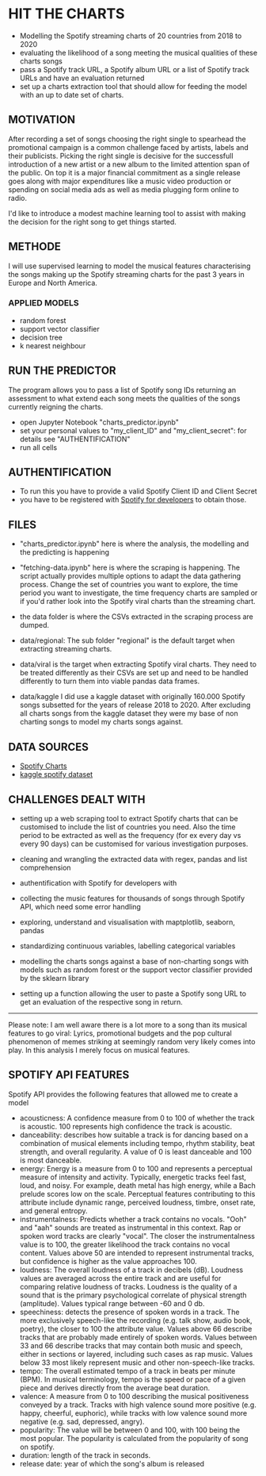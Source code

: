 # HIT THE CHARTS

* Modelling the Spotify streaming charts of 20 countries from 2018 to 2020
* evaluating the likelihood of a song meeting the musical qualities of these charts songs
* pass a Spotify track URL, a Spotify album URL or a list of Spotify track URLs and have an evaluation returned
* set up a charts extraction tool that should allow for feeding the model with an up to date set of charts.

## MOTIVATION
After recording a set of songs choosing the right single to spearhead the promotional campaign is a common challenge faced by artists, labels and their publicists. Picking the right single is decisive for the successfull introduction of a new artist or a new album to the limited attention span of the public. On top it is a major financial commitment as a single release goes along with major expenditures like a music video production or spending on social media ads as well as media plugging form online to radio. 

I'd like to introduce a modest machine learning tool to assist with making the decision for the right song to get things started.
 

## METHODE
I will use supervised learning to model the musical features characterising the songs making up the Spotify streaming charts for the past 3 years in Europe and North America.

### APPLIED MODELS
* random forest
* support vector classifier
* decision tree
* k nearest neighbour

## RUN THE PREDICTOR
The program allows you to pass a list of Spotify song IDs returning an assessment to what extend each song meets the qualities of the songs currently reigning the charts.
* open Jupyter Notebook "charts_predictor.ipynb"
* set your personal values to "my_client_ID" and "my_client_secret": for details see "AUTHENTIFICATION"
* run all cells

## AUTHENTIFICATION
* To run this you have to provide a valid Spotify Client ID and Client Secret
* you have to be registered with [Spotify for developers](https://developer.spotify.com/documentation/general/guides/app-settings/#register-your-app) to obtain those.


## FILES

* "charts_predictor.ipynb" here is where the analysis, the modelling and the predicting is happening

* "fetching-data.ipynb" here is where the scraping is happening. The script actually provides multiple options to adapt the data gathering process. Change the set of countries you want to explore, the time period you want to investigate, the time frequency charts are sampled or if you'd rather look into the Spotify viral charts than the streaming chart.

* the data folder is where the CSVs extracted in the scraping process are dumped. 

* data/regional: The sub folder "regional" is the default target when extracting streaming charts. 

* data/viral is the target when extracting Spotify viral charts. They need to be treated differently as their CSVs are set up and need to be handled differently to turn them into viable pandas data frames. 

* data/kaggle I did use a kaggle dataset with originally 160.000 Spotify songs subsetted for the years of release 2018 to 2020. After excluding all charts songs from the kaggle dataset they were my base of non charting songs to model my charts songs against. 

## DATA SOURCES
* [Spotify Charts](https://www.spotifycharts.de)
* [kaggle spotify dataset](https://www.kaggle.com/yamaerenay/spotify-dataset-19212020-160k-tracks)

## CHALLENGES DEALT WITH
* setting up a web scraping tool to extract Spotify charts that can be customised to include the list of countries you need. Also the time period to be extracted as well as the frequency (for ex every day vs every 90 days) can be customised for various investigation purposes.

* cleaning and wrangling the extracted data with regex, pandas and list comprehension

* authentification with Spotify for developers with 

* collecting the music features for thousands of songs through Spotify API, which need some error handling

* exploring, understand and visualisation with maptplotlib, seaborn, pandas

* standardizing continuous variables, labelling categorical variables

* modelling the charts songs against a base of non-charting songs with models such as random forest or the support vector classifier provided by the sklearn library

* setting up a function allowing the user to paste a Spotify song URL to get an evaluation of the respective song in return. 
---
Please note: I am well aware there is a lot more to a song than its musical features to go viral: Lyrics, promotional budgets and the pop cultural phenomenon of memes striking at seemingly random very likely comes into play. In this analysis I merely focus on musical features.

## SPOTIFY API FEATURES
Spotify API provides the following features that allowed me to create a model

* acousticness: A confidence measure from 0 to 100 of whether the track is acoustic. 100 represents high confidence the track is acoustic. 
* danceability: describes how suitable a track is for dancing based on a combination of musical elements including tempo, rhythm stability, beat strength, and overall regularity. A value of 0 is least danceable and 100 is most danceable. 
* energy: Energy is a measure from 0 to 100 and represents a perceptual measure of intensity and activity. Typically, energetic tracks feel fast, loud, and noisy. For example, death metal has high energy, while a Bach prelude scores low on the scale. Perceptual features contributing to this attribute include dynamic range, perceived loudness, timbre, onset rate, and general entropy. 
* instrumentalness: Predicts whether a track contains no vocals. "Ooh" and "aah" sounds are treated as instrumental in this context. Rap or spoken word tracks are clearly "vocal". The closer the instrumentalness value is to 100, the greater likelihood the track contains no vocal content. Values above 50 are intended to represent instrumental tracks, but confidence is higher as the value approaches 100. 
* loudness: The overall loudness of a track in decibels (dB). Loudness values are averaged across the entire track and are useful for comparing relative loudness of tracks. Loudness is the quality of a sound that is the primary psychological correlate of physical strength (amplitude). Values typical range between -60 and 0 db. 
* speechiness: detects the presence of spoken words in a track. The more exclusively speech-like the recording (e.g. talk show, audio book, poetry), the closer to 100 the attribute value. Values above 66 describe tracks that are probably made entirely of spoken words. Values between 33 and 66 describe tracks that may contain both music and speech, either in sections or layered, including such cases as rap music. Values below 33 most likely represent music and other non-speech-like tracks. 
* tempo: The overall estimated tempo of a track in beats per minute (BPM). In musical terminology, tempo is the speed or pace of a given piece and derives directly from the average beat duration.
* valence: A measure from 0 to 100 describing the musical positiveness conveyed by a track. Tracks with high valence sound more positive (e.g. happy, cheerful, euphoric), while tracks with low valence sound more negative (e.g. sad, depressed, angry). 
* popularity: The value will be between 0 and 100, with 100 being the most popular. The popularity is calculated from the popularity of song on spotify. 
* duration: length of the track in seconds. 
* release date: year of which the song's album is released 
